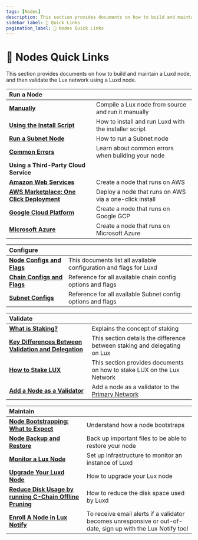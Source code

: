 ```yaml
---
tags: [Nodes]
description: This section provides documents on how to build and maintain a Lux Node, and then validate the Lux network using a Lux Node.
sidebar_label: 🔗 Quick Links
pagination_label: 🔗 Nodes Quick Links
---
```


# 🔗 Nodes Quick Links

This section provides documents on how to build and maintain a Luxd
node, and then validate the Lux network using a Luxd node.

|   Run a Node   |                                             |
| :------------------------------------------------------- | :------------------------------------------ |
| [**Manually**](/nodes/run/node-manually.md)      | Compile a Lux node from source and run it manually |
| [**Using the Install Script**](/nodes/run/with-installer/installing-luxd.md)     | How to install and run Luxd with the installer script    |
| [**Run a Subnet Node**](/nodes/run/subnet-node.md) | How to run a Subnet node              |
| [**Common Errors**](nodes/run/FAQ.md)     | Learn about common errors when building your node       |
|   **Using a Third-Party Cloud Service**   |                                             |
| [**Amazon Web Services**](/nodes/run/third-party/aws-node.md) | Create a node that runs on AWS              |
| [**AWS Marketplace: One Click Deployment**](nodes/run/third-party/aws-marketplace-one-click.md) | Deploy a node that runs on AWS via a one-click install              |
| [**Google Cloud Platform**](/nodes/run/third-party/google-cloud-node.md)                      | Create a node that runs on Google GCP       |
| [**Microsoft Azure**](/nodes/run/third-party/microsoft-azure-node.md)                       | Create a node that runs on Microsoft Azure  |


|    Configure                                                                         |                                                             |
| :------------------------------------------------------------------------------- | :---------------------------------------------------------- |
| [**Node Configs and Flags**](/nodes/configure/luxd-config-flags.md) | This documents list all available configuration and flags for Luxd    |
| [**Chain Configs and Flags**](/nodes/configure/chain-config-flags.md)             | Reference for all available chain config options and flags    |
| [**Subnet Configs**](/nodes/configure/subnet-configs.md)             | Reference for all available Subnet config options and flags   |


|    Validate                                                  |                                                                                        |
| :--------------------------------------------------- | :------------------------------------------------------------------------------------- |
| [**What is Staking?**](/nodes/validate/what-is-staking.md)        | Explains the concept of staking                                                         |
| [**Key Differences Between Validation and Delegation**](/nodes/validate/validate-or-delegate.md)        | This section details the difference between staking and delegating on Lux                                                      |
| [**How to Stake LUX**](/nodes/validate/how-to-stake.md)        | This section provides documents on how to stake LUX on the Lux Network
| [**Add a Node as a Validator**](nodes/validate/add-a-validator.md) | Add a node as a validator to the [Primary Network](/learn/lux/lux-platform.md) |

|    Maintain                                                                         |                                                             |
| :------------------------------------------------------------------------------- | :---------------------------------------------------------- |
| [**Node Bootstrapping: What to Expect**](/nodes/maintain/node-bootstrap.md)     | Understand how a node bootstraps                                     |
| [**Node Backup and Restore**](/nodes/maintain/node-backup-and-restore.md)             | Back up important files to be able to restore your node     |
| [**Monitor a Lux Node**](/nodes/maintain/setting-up-node-monitoring.md)        | Set up infrastructure to monitor an instance of Luxd |
| [**Upgrade Your Luxd Node**](/nodes/maintain/upgrade-your-luxd-node.md) | How to upgrade your Lux node                                 |
| [**Reduce Disk Usage by running C-Chain Offline Pruning**](/nodes/maintain/run-offline-pruning.md)          | How to reduce the disk space used by Luxd                                     |
| [**Enroll A Node in Lux Notify**](/nodes/maintain/notify.md)       | To receive email alerts if a validator becomes unresponsive or out-of-date, sign up with the Lux Notify tool                       |
